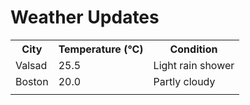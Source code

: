 # Weather Updates

<!-- WEATHER-UPDATE-START -->
<table><tr><th>City</th><th>Temperature (°C)</th><th>Condition</th></tr><tr><td>Valsad</td><td>25.5</td><td>Light rain shower</td></tr><tr><td>Boston</td><td>20.0</td><td>Partly cloudy</td></tr><tr><td></td><td></td><td></td></tr></table>
<!-- WEATHER-UPDATE-END -->
